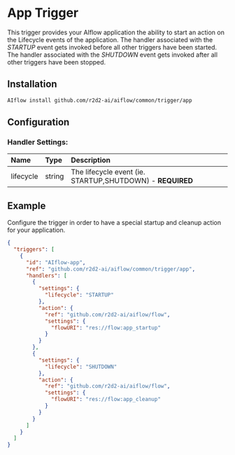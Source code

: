 <!--
title: APP
weight: 4706
-->

# App Trigger
This trigger provides your AIflow application the ability to start an action on the Lifecycle events of the 
application.  The handler associated with the *STARTUP* event gets invoked before all other triggers have 
been started. The handler associated with the *SHUTDOWN* event gets invoked after all other triggers have 
been stopped.  

## Installation

```bash
AIflow install github.com/r2d2-ai/aiflow/common/trigger/app
```

## Configuration

### Handler Settings:
| Name     | Type   | Description
|:---      | :---   | :---          
| lifecycle   | string | The lifecycle event (ie. STARTUP,SHUTDOWN) - **REQUIRED**

## Example

Configure the trigger in order to have a special startup and cleanup action for your application.

```json
{
  "triggers": [
    {
      "id": "AIflow-app",
      "ref": "github.com/r2d2-ai/aiflow/common/trigger/app",
      "handlers": [
        {
          "settings": {
            "lifecycle": "STARTUP"
          },
          "action": {
            "ref": "github.com/r2d2-ai/aiflow/flow",
            "settings": {
              "flowURI": "res://flow:app_startup"
            }
          }
        },
        {
          "settings": {
            "lifecycle": "SHUTDOWN"
          },
          "action": {
            "ref": "github.com/r2d2-ai/aiflow/flow",
            "settings": {
              "flowURI": "res://flow:app_cleanup"
            }
          }
        }
      ]
    }
  ]
}
```
